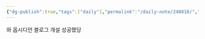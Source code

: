 ```yaml
---
{"dg-publish":true,"tags":["daily"],"permalink":"/daily-note/240818/","dgPassFrontmatter":true,"noteIcon":"","created":"2024-08-18T14:55:53.032+09:00","updated":"2024-08-18T14:57:31.977+09:00"}
---
```


와 옵시디언 블로그 개설 성공했당